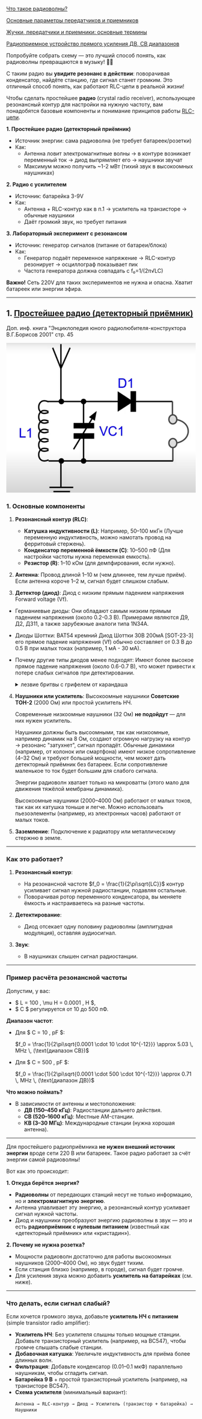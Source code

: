 
[Что такое радиоволны?](https://cxem.net/beginner/beginner55.php)

[Основные параметры передатчиков и приемников](https://cxem.net/beginner/beginner33.php)

[Жучки, передатчики и приемники: основные термины](https://cxem.net/beginner/beginner32.php)

[Радиоприемное устройство прямого усиления ДВ, СВ диапазонов](https://cxem.net/tuner/tuner76.php)

Попробуйте собрать схему — это лучший способ понять, как радиоволны превращаются в музыку! 📡🎶

С таким радио вы **увидите резонанс в действии**: поворачивая конденсатор, найдёте станцию, где сигнал станет громким. Это отличный способ понять, как работают RLC-цепи в реальной жизни! 

Чтобы сделать простейшее **радио** (crystal radio receiver), использующее резонансный контур для настройки на нужную частоту, вам понадобятся базовые компоненты и понимание принципов работы [RLC-цепи](/theories_of_electrical_circuits/lessons/95.html).  


**1. Простейшее радио (детекторный приёмник)**
- Источник энергии: сама радиоволна (не требует батареек/розетки)
- Как:
  - Антенна ловит электромагнитные волны → в контуре возникает переменный ток → диод выпрямляет его → наушники звучат
  - Максимум можно получить ~1-2 мВт (тихий звук в высокоомных наушниках)

**2. Радио с усилителем**
- Источник: батарейка 3-9V
- Как:
  - Антенна + RLC-контур как в п.1 → усилитель на транзисторе → обычные наушники
  - Даёт громкий звук, но требует питания

**3. Лабораторный эксперимент с резонансом**
- Источник: генератор сигналов (питание от батареи/блока)
- Как:
  - Генератор подаёт переменное напряжение → RLC-контур резонирует → осциллограф показывает пик
  - Частота генератора должна совпадать с f₀=1/(2π√LC)

**Важно!** Сеть 220V для таких экспериментов не нужна и опасна. Хватит батареек или энергии эфира.


---

## 1. [Простейшее радио (детекторный приёмник)](https://www.youtube.com/watch?v=U1uzY5g8NgY&t=1341s) 

Доп. инф. книга "Энциклопедия юного радиолюбителя-конструктора В.Г.Борисов 2001" стр. 45

![Простейшее радио.](../img/264.png "Простейшее радио.")

### **1. Основные компоненты**
1. **Резонансный контур (RLC)**:
   - **Катушка индуктивности (L)**: Например, 50–100 мкГн (Лучше переменную индуктивность, можно намотать провод на ферритовый стержень).
   - **Конденсатор переменной ёмкости (C)**: 10–500 пФ (Для настройки частоты нужна переменная емкость).
   - **Резистор (R)**: 1–10 кОм (для демпфирования, если нужно).

2. **Антенна**: Провод длиной 1–10 м (чем длиннее, тем лучше приём). Если антенна короче 1–2 м, сигнал будет слишком слабым.

3. **Детектор (диод)**: Диод с низким прямым падением напряжения Forward voltage (Vf). 
  - Германиевые диоды: Они обладают самым низким прямым падением напряжения (около 0.2-0.3 В). Примерами являются Д9, Д2, Д311, а также зарубежные аналоги типа 1N34A.
  - Диоды Шоттки: BAT54 кремний Диод Шоттки 30В 200мА [SOT-23-3] его прямое падение напряжения (Vf) обычно составляет от 0.3 В до 0.5 В при малых токах (например, 1 мА - 30 мА).
  - Почему другие типы диодов менее подходят: Имеют более высокое прямое падение напряжения (около 0.6-0.7 В), что может привести к потере слабых сигналов при детектировании.

    <details>

    <summary>лезвие бритвы с грифелем от карандаша</summary>

      Использование обгоревшего лезвия бритвы с грифелем от карандаша в качестве детектора радиосигналов - это **исторический и очень примитивный метод**, известный со времен раннего радио (начало XX века). Он основан на принципе работы **кристального детектора** или **когерера**.

    **Вот как это "работает" (очень упрощенно):**

    * **Грифель карандаша (графит):** Обладает полупроводниковыми свойствами (хотя и очень слабыми).
    * **Обгоревшее лезвие бритвы:** На его поверхности образуется тонкий слой оксида металла, который также обладает нелинейной проводимостью.
    * **Контакт:** При легком контакте между графитом и оксидной пленкой лезвия образуется очень несовершенный и нестабильный полупроводниковый переход, способный пропускать ток преимущественно в одном направлении (хотя и очень слабо).

    **Почему это может "работать" для слабого сигнала:**

    * **Низкий "порог" проводимости:** Этот примитивный "диод" может начать пропускать ток при очень малых напряжениях, что теоретически позволяет детектировать очень слабые радиосигналы.

    **Однако у этого метода есть огромные недостатки:**

    * **Крайне нестабильный контакт:** Малейшая вибрация или изменение давления могут нарушить контакт и прекратить работу детектора.
    * **Низкая эффективность:** Эффективность такого детектора очень мала по сравнению с современными диодами. Он будет способен детектировать только относительно сильные радиостанции.
    * **Непредсказуемые характеристики:** Параметры такого "диода" (прямое падение напряжения, обратный ток и т.д.) будут очень нестабильными и непредсказуемыми.
    * **Сложность настройки:** Для достижения хоть какого-то результата необходимо очень тщательно подбирать точку контакта между грифелем и лезвием.

    **Почему это не является рекомендуемым или практичным способом в наше время:**

    * **Доступность современных полупроводниковых диодов:** В настоящее время германиевые и Шоттки диоды с низким прямым падением напряжения очень доступны и стоят недорого. Они обеспечивают гораздо более стабильную, эффективную и предсказуемую работу детектора.
    * **Низкая чувствительность:** Радиоприемник, использующий такой примитивный детектор, будет обладать крайне низкой чувствительностью и сможет принимать только очень мощные местные радиостанции (если вообще сможет).
    * **Ненадежность:** Конструкция крайне ненадежна и непрактична для повседневного использования.

    **Вывод:**

    Использование обгоревшего лезвия с грифелем от карандаша - это скорее **исторический курьез и демонстрация принципа работы первых радиодетекторов**, чем **практический или рекомендуемый способ** для создания радиоприемника в наше время.

    Если вы хотите построить рабочий радиоприемник, **настоятельно рекомендуется использовать современные полупроводниковые диоды** (германиевые или Шоттки) с низким прямым падением напряжения. Они обеспечат гораздо лучшую чувствительность, стабильность и надежность вашего приемника.

    Так что, хотя теоретически это может сработать в очень простых условиях и с сильным сигналом, на практике это не является разумной альтернативой современным диодам.

    ---

    </details>

4. **Наушники или усилитель**: Высокоомные наушники **Советские ТОН-2** (2000 Ом) или простой усилитель НЧ.

    Современные низкоомные наушники (32 Ом) **не подойдут** — для них нужен усилитель.

    Наушники должны быть высоомными, так как низкоомные, например динамик на 8 Ом, создают огромную нагрузку на контур → резонанс "затухнет", сигнал пропадёт.
    Обычные динамики (например, от колонок или смартфона) имеют низкое сопротивление (4–32 Ом) и требуют большей мощности, чем может дать детекторный приёмник без батареек. Если сопротивление маленькое то ток будет большим для слабого сигнала.

    Энергии радиоволн хватает только на микроватты (этого мало для движения тяжёлой мембраны динамика).

    Высокоомные наушники (2000–4000 Ом) работают от малых токов, так как их катушка тоньше и легче. 
    Можно использовать пьезоэлементы (например, из электронных часов) работают от малых токов.

5. **Заземление**: Подключение к радиатору или металлическому стержню в земле.
 


---

### Как это работает?
1. **Резонансный контур**:
   - На резонансной частоте $f_0 = \frac{1}{2\pi\sqrt{LC}}$ контур усиливает сигнал нужной радиостанции, подавляя остальные.
   - Поворачивая ротор переменного конденсатора, вы меняете ёмкость и настраиваетесь на разные частоты.

2. **Детектирование**:
   - Диод отсекает одну половину радиоволны (амплитудная модуляция), оставляя аудиосигнал.

3. **Звук**:
   - В наушниках слышен сигнал радиостанции.

---

### Пример расчёта резонансной частоты
Допустим, у вас:
- $ L = 100 \, \mu H = 0.0001 \, H $,
- $ C $ регулируется от 10 до 500 пФ.

**Диапазон частот**:
- Для $ C = 10 \, pF $:
 
  $f_0 = \frac{1}{2\pi\sqrt{0.0001 \cdot 10 \cdot 10^{-12}}} \approx 5.03 \, MHz \, (\text{диапазон СВ})$
  
- Для $ C = 500 \, pF $:
 
  $f_0 = \frac{1}{2\pi\sqrt{0.0001 \cdot 500 \cdot 10^{-12}}} \approx 0.71 \, MHz \, (\text{диапазон ДВ})$
 
 
**Что можно поймать?**

- В зависимости от антенны и местоположения:
  - **ДВ (150–450 кГц)**: Радиостанции дальнего действия.
  - **СВ (520–1600 кГц)**: Местные AM-станции.
  - **КВ (3–30 МГц)**: Международные станции (нужна хорошая антенна).
 
---

 
Для простейшего радиоприёмника **не нужен внешний источник энергии** вроде сети 220 В или батареек. Такое радио работает за счёт энергии самой радиоволны! 

Вот как это происходит:

**1. Откуда берётся энергия?**
- **Радиоволны** от передающих станций несут не только информацию, но и **электромагнитную энергию**.  
- Антенна улавливает эту энергию, а резонансный контур усиливает сигнал нужной частоты.  
- Диод и наушники преобразуют энергию радиоволны в звук — это и есть **радиоприёмник с нулевым питанием** (известный как «детекторный приёмник» или «кристадин»).
 

**2. Почему не нужна розетка?**
- Мощности радиоволн достаточно для работы высокоомных наушников (2000–4000 Ом), но звук будет тихим.  
- Если станция близко (например, в городе), сигнал будет громче.  
- Для усиления звука можно добавить **усилитель на батарейках** (см. ниже).

---

### Что делать, если сигнал слабый?
Если хочется громкого звука, добавьте **усилитель НЧ с питанием** (simple transistor radio amplifier):
- **Усилитель НЧ**: Без усилителя слышны только мощные станции. Добавьте транзисторный усилитель (например, на BC547), чтобы громче слышать слабые станции.
- **Добавочная катушка**: Увеличьте индуктивность для приёма более длинных волн.
- **Фильтрация**: Добавьте конденсатор (0.01–0.1 мкФ) параллельно наушникам, чтобы сгладить сигнал.
- **Батарейка 9 В** + простой транзисторный усилитель (например, на транзисторе BC547).  
- **Схема усилителя** (минимальный вариант):
   ```
   Антенна → RLC-контур → Диод → Усилитель (транзистор + батарейка) → Наушники
   ```
 

 
  